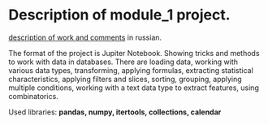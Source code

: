 # Description of module_1 project.   
[description of work and comments](https://github.com/SergeiKroupen/SF/blob/master/module_1/readme_ru.md) in russian.

The format of the project is Jupiter Notebook. Showing tricks and methods to work with data in databases. 
There are loading data, working with various data types, transforming, applying formulas, extracting statistical characteristics, 
applying filters and slices, sorting, grouping, applying multiple conditions, working with a text data type to extract features, 
using combinatorics.
    
Used libraries: **pandas, numpy, itertools, collections, calendar**
